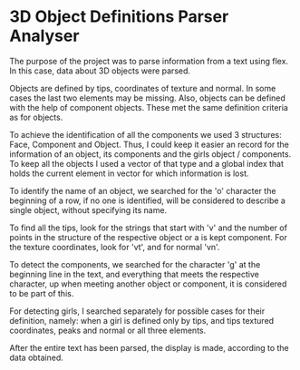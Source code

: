 # 3D Object Definitions Parser Analyser

The purpose of the project was to parse information from a text using flex. In this case, data about 3D objects were parsed.

Objects are defined by tips, coordinates of texture and normal. In some cases the last two elements may be missing. Also,
objects can be defined with the help of component objects. These met the same definition criteria as for objects.

To achieve the identification of all the components we used 3 structures: Face, Component and Object. Thus, I could keep it easier
an record for the information of an object, its components and the girls object / components. To keep all the objects I used a vector
of that type and a global index that holds the current element in vector for which information is lost.

To identify the name of an object, we searched for the 'o' character the beginning of a row, if no one is identified, will be
considered to describe a single object, without specifying its name.

To find all the tips, look for the strings that start with 'v' and the number of points in the structure of the respective object or a is kept component. For the texture coordinates, look for 'vt', and for normal 'vn'.

To detect the components, we searched for the character 'g' at the beginning line in the text, and everything that meets the respective character, up when meeting another object or component, it is considered to be part of this.

For detecting girls, I searched separately for possible cases for their definition, namely: when a girl is defined only by tips, and tips
textured coordinates, peaks and normal or all three elements.

After the entire text has been parsed, the display is made, according to the data obtained.
